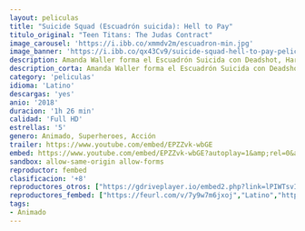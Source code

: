 ```yaml
---
layout: peliculas
title: "Suicide Squad (Escuadrón suicida): Hell to Pay"
titulo_original: "Teen Titans: The Judas Contract"
image_carousel: 'https://i.ibb.co/xmmdv2m/escuadron-min.jpg'
image_banner: 'https://i.ibb.co/qx43Cv9/suicide-squad-hell-to-pay-pelicual-animada-de-dc-2-min.jpg'
description: Amanda Waller forma el Escuadrón Suicida con Deadshot, Harley Quinn, Tigre de Bronce, Capitán Boomerang, Killer Frost y Copperhead, y los envía a recuperar un potencial objeto místico que está en la mira de otros villanos.
description_corta: Amanda Waller forma el Escuadrón Suicida con Deadshot, Harley Quinn, Tigre de Bronce, Capitán Boomerang, Killer Frost y Copperhead, y los envía a recuperar un potencial objeto místico que está en la mira de otros villanos.
category: 'peliculas'
idioma: 'Latino'
descargas: 'yes'
anio: '2018'
duracion: '1h 26 min'
calidad: 'Full HD'
estrellas: '5'
genero: Animado, Superheroes, Acción
trailer: https://www.youtube.com/embed/EPZZvk-wbGE
embed: https://www.youtube.com/embed/EPZZvk-wbGE?autoplay=1&amp;rel=0&amp;hd=1&border=0&wmode=opaque&enablejsapi=1&modestbranding=1&controls=1&showinfo=0
sandbox: allow-same-origin allow-forms
reproductor: fembed
clasificacion: '+8'
reproductores_otros: ["https://gdriveplayer.io/embed2.php?link=lPIWTsvIf1lBDQQCW8uHBgQ5eJaN9NbjJwj1s8EIuqYD2HiyLROKw1rR1opFWmEjo9yd24r2ynePCvvA5l7%252F0DEbyNP7eK0VdyzUsQOePb4yzY9EZ0PDHlzsQa50JBRsg6c%252FEqgNO%252Fz8FbMomJ9J9C2YaIVhONvjBEpC%252By3iMmTQfMG8BdZBwCUqlnxvRbSefOum%252Fukc%252F5KKDCuW5u4O9T","Latino","https://movcloud.net/embed/wt-qSReO49-y","Latino"]
reproductores_fembed: ["https://feurl.com/v/7y9w7m6jxoj","Latino","https://feurl.com/v/65g86s0e05zp063","Latino"]
tags:
- Animado
---
```












